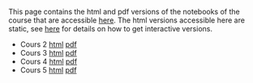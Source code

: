 This page contains the html and pdf versions of the notebooks of the course that are accessible [here](https://github.com/blegat/LEPL1503).
The html versions accessible here are static, see [here](Lectures) for details on how to get interactive versions.

* Cours 2 [html](Lectures/Cours2.html) [pdf](Lectures/Cours2.pdf)
* Cours 3 [html](Lectures/Cours3.html) [pdf](Lectures/Cours3.pdf)
* Cours 4 [html](Lectures/Cours4.html) [pdf](Lectures/Cours4.pdf)
* Cours 5 [html](Lectures/Cours5.html) [pdf](Lectures/Cours5.pdf)
